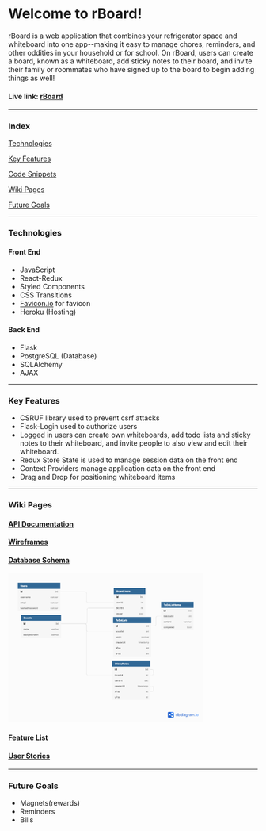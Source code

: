 # Welcome to rBoard!

rBoard is a web application that combines your refrigerator space and whiteboard into one app--making it easy to manage chores, reminders, and other oddities in your household or for school. On rBoard, users can create a board, known as a whiteboard, add sticky notes to their board, and invite their family or roommates who have signed up to the board to begin adding things as well!
#### Live link: [rBoard](https://rboard2021.herokuapp.com/home)
***

### Index
[Technologies](#technologies)

[Key Features](#key-features)

[Code Snippets](#code-snippets)

[Wiki Pages](#wiki-pages)

[Future Goals](#future-goals)

***

### Technologies
#### Front End
- JavaScript
- React-Redux
- Styled Components
- CSS Transitions
- [Favicon.io](https://favicon.io/) for favicon
- Heroku (Hosting)

#### Back End
- Flask
- PostgreSQL (Database)
- SQLAlchemy
- AJAX

***

### Key Features
- CSRUF library used to prevent csrf attacks
- Flask-Login used to authorize users
- Logged in users can create own whiteboards, add todo lists and sticky notes to their whiteboard, and invite people to also view and edit their whiteboard.
- Redux Store State is used to manage session data on the front end
- Context Providers manage application data on the front end
- Drag and Drop for positioning whiteboard items

***

### Wiki Pages
#### [API Documentation](https://github.com/verykenny/r-board/wiki/API-Route-Documentation)
#### [Wireframes](https://github.com/verykenny/r-board/wiki/Wireframes)
#### [Database Schema](https://github.com/verykenny/r-board/wiki/Database-Schema)
<img src="https://github.com/verykenny/r-board/raw/main/planning/r-board.png" alt="rBoard database schema" height="300">

#### [Feature List](https://github.com/verykenny/r-board/wiki/MVP-Feature-List)
#### [User Stories](https://github.com/verykenny/r-board/wiki/User-Stories)
***

### Future Goals
- Magnets(rewards)
- Reminders
- Bills


